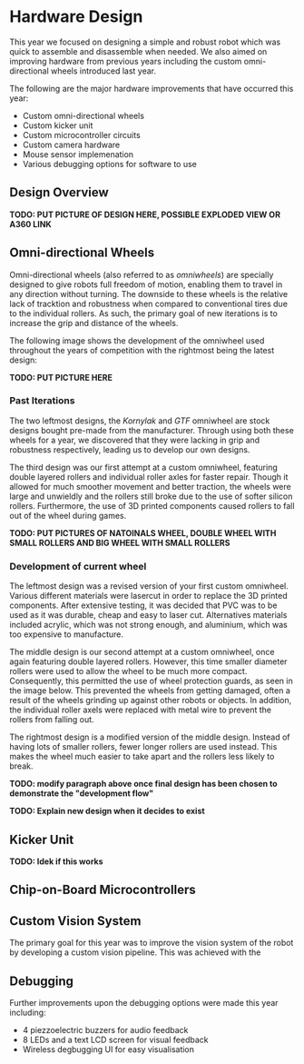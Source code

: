 # Hardware Design

This year we focused on designing a simple and robust robot which was quick to assemble and disassemble when needed. 
We also aimed on improving hardware from previous years including the custom omni-directional wheels introduced last 
year.

The following are the major hardware improvements that have occurred this year:

* Custom omni-directional wheels
* Custom kicker unit
* Custom microcontroller circuits
* Custom camera hardware
* Mouse sensor implemenation
* Various debugging options for software to use

## Design Overview

**TODO: PUT PICTURE OF DESIGN HERE, POSSIBLE EXPLODED VIEW OR A360 LINK**

## Omni-directional Wheels

Omni-directional wheels (also referred to as *omniwheels*) are specially designed to give robots full freedom of 
motion, enabling them to travel in any direction without turning. The downside to these wheels is the relative lack 
of tracktion and robustness when compared to conventional tires due to the individual rollers. As such, the primary 
goal of new iterations is to increase the grip and distance of the wheels.

The following image shows the development of the omniwheel used throughout the years of competition with the rightmost 
being the latest design:

**TODO: PUT PICTURE HERE**

### Past Iterations

The two leftmost designs, the *Kornylak* and *GTF* omniwheel are stock designs bought pre-made from the manufacturer. 
Through using both these wheels for a year, we discovered that they were lacking in grip and robustness respectively, 
leading us to develop our own designs.

The third design was our first attempt at a custom omniwheel, featuring double layered rollers and individual roller 
axles for faster repair. Though it allowed for much smoother movement and better traction, the wheels were large and 
unwieldly and the rollers still broke due to the use of softer silicon rollers. Furthermore, the use of 3D printed 
components caused rollers to fall out of the wheel during games.

**TODO: PUT PICTURES OF NATOINALS WHEEL, DOUBLE WHEEL WITH SMALL ROLLERS AND BIG WHEEL WITH SMALL ROLLERS**


### Development of current wheel

The leftmost design was a revised version of your first custom omniwheel. Various different materials were lasercut in
order to replace the 3D printed components. After extensive testing, it was decided that PVC was to be used as it was 
durable, cheap and easy to laser cut. Alternatives materials included acrylic, which was not strong enough, and 
aluminium, which was too expensive to manufacture. 

The middle design is our second attempt at a custom omniwheel, once again featuring double layered rollers. However, 
this time smaller diameter rollers were used to allow the wheel to be much more compact. Consequently, this permitted 
the use of wheel protection guards, as seen in the image below. This prevented the wheels from getting damaged, often a 
result of the wheels grinding up against other robots or objects. In addition, the individual roller axels were replaced
with metal wire to prevent the rollers from falling out.

The rightmost design is a modified version of the middle design. Instead of having lots of smaller rollers, fewer longer 
rollers are used instead. This makes the wheel much easier to take apart and the rollers less likely to break.

**TODO: modify paragraph above once final design has been chosen to demonstrate the "development flow"**

**TODO: Explain new design when it decides to exist**

## Kicker Unit

**TODO: Idek if this works**

## Chip-on-Board Microcontrollers

## Custom Vision System

The primary goal for this year was to improve the vision system of the robot by developing a custom vision pipeline.
This was achieved with the 

## Debugging

Further improvements upon the debugging options were made this year including:
* 4 piezzoelectric buzzers for audio feedback
* 8 LEDs and a text LCD screen for visual feedback
* Wireless degbugging UI for easy visualisation